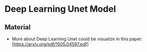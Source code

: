 # Deep Learning Unet Model

## Material
- More about Deep Learning Unet could be visualize in this paper: [https://arxiv.org/pdf/1505.04597.pdf]
